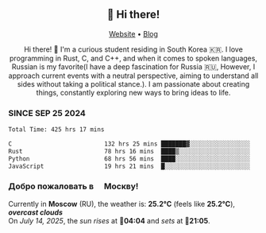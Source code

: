 <h2 align="center">👋 Hi there!</h2>
<p align="center">
  <a href="https://urdekcah.ru">Website</a> •
  <a href="https://urdekcah.blog">Blog</a>
</p>

<p align="center">
  Hi there! 👋 I'm a curious student residing in South Korea 🇰🇷. I love programming in Rust, C, and C++, and when it comes to spoken languages, Russian is my favorite(I have a deep fascination for Russia 🇷🇺, However, I approach current events with a neutral perspective, aiming to understand all sides without taking a political stance.). I am passionate about creating things, constantly exploring new ways to bring ideas to life.
</p>

### SINCE SEP 25 2024
<!--START_SECTION:waka-->
<!--LAST_WAKA_UPDATE:2025-07-13 18:08:47-->
```txt
Total Time: 425 hrs 17 mins

C                          132 hrs 25 mins ███████▓░░░░░░░░░░░░░░░░░   30.30 %
Rust                       78 hrs 16 mins  ████▒░░░░░░░░░░░░░░░░░░░░   17.91 %
Python                     68 hrs 56 mins  ████░░░░░░░░░░░░░░░░░░░░░   15.77 %
JavaScript                 19 hrs 21 mins  █░░░░░░░░░░░░░░░░░░░░░░░░   04.43 %
```
<!--END_SECTION:waka-->

<h3>Добро пожаловать в <img src="https://cdn-icons-png.flaticon.com/512/197/197408.png" width="13"/> Москву!</h3>

<!--START_SECTION:weather:moscow-->
<!--LAST_WEATHER_UPDATE:2025-07-14 09:11:53-->
Currently in **Moscow** (RU), the weather is: **25.2°C** (feels like **25.2°C**), ***overcast clouds***<br/>
On *July 14, 2025*, the *sun rises* at 🌅**04:04** and *sets* at 🌇**21:05**.
<!--END_SECTION:weather-->
